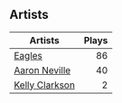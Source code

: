 ## Artists
Artists | Plays 
----- | -----: 
[Eagles](/artists/eagles-59842) | 86
[Aaron Neville](/artists/aaron-neville-384) | 40
[Kelly Clarkson](/artists/kelly-clarkson-34788) | 2

